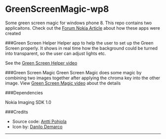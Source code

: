 GreenScreenMagic-wp8
====================

Some green screen magic for windows phone 8. This repo contains two applicaitons. 
Check out the [Forum Nokia Article] about how these apps were created

###Green Screen Helper
Helper app to help the user to set up the Green Screen properly. It shows in real time how the background could be turned into transparent,
so the user can adjust lights etc. 

See the [Green Screen Helper video]

###Green Screen Magic
Green Screen Magic does some magic by combining two images together after applying the chroma key into the other image. 
View [Green Screen Magic video] about the details 

###Dependencies

Nokia Imaging SDK 1.0


###Credits

 * Source code: [Antti Pohjola]
 * Icon by: [Danilo Demarco]

-------
[Danilo Demarco]: http://www.danilodemarco.com/  "Danilo Demarco"
[Antti Pohjola]: www.summeli.fi "Antti Pohjola"
[Forum Nokia Article]: http://developer.nokia.com/Community/Wiki/Green_Screen_Magic(Chroma_Key)_with_Nokia_Imaging_SDK "Forum Nokia Wiki Article"
[Green Screen Helper video]: http://www.youtube.com/watch?v=6zQCphMTGcI "Green Screen Helper video"
[Green Screen Magic video]: http://www.youtube.com/watch?v=3SLm4Pi29Zg "Green Screen Magic video"
